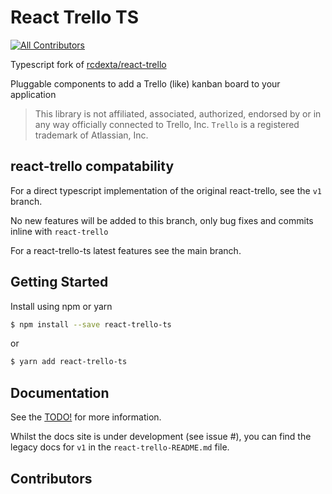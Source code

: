 # React Trello TS

<!-- ALL-CONTRIBUTORS-BADGE:START - Do not remove or modify this section -->

[![All Contributors](https://img.shields.io/badge/all_contributors-1-orange.svg?style=flat-square)](#contributors)

<!-- ALL-CONTRIBUTORS-BADGE:END -->

Typescript fork of [rcdexta/react-trello](https://github.com/rcdexta/react-trello)

Pluggable components to add a Trello (like) kanban board to your application

> This library is not affiliated, associated, authorized, endorsed by or in any way officially connected to Trello, Inc. `Trello` is a registered trademark of Atlassian, Inc.

## react-trello compatability

For a direct typescript implementation of the original react-trello, see the `v1` branch.

No new features will be added to this branch, only bug fixes and commits inline with `react-trello`

For a react-trello-ts latest features see the main branch.

## Getting Started

Install using npm or yarn

```bash
$ npm install --save react-trello-ts
```

or

```bash
$ yarn add react-trello-ts
```

## Documentation

See the [TODO!]() for more information.

Whilst the docs site is under development (see issue #), you can find the legacy docs for `v1` in the `react-trello-README.md` file.

## Contributors

<!-- ALL-CONTRIBUTORS-LIST:START - Do not remove or modify this section -->
<!-- prettier-ignore-start -->
<!-- markdownlint-disable -->

<!-- markdownlint-restore -->
<!-- prettier-ignore-end -->

<!-- ALL-CONTRIBUTORS-LIST:END -->
